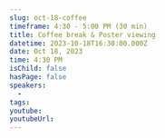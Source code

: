 ```yaml
---
slug: oct-18-coffee
timeframe: 4:30 - 5:00 PM (30 min)
title: Coffee break & Poster viewing
datetime: 2023-10-18T16:30:00.000Z
date: Oct 18, 2023
time: 4:30 PM
isChild: false
hasPage: false
speakers:
  -
tags:
youtube:
youtubeUrl:
---
```


